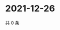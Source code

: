 # 2021-12-26

共 0 条

<!-- BEGIN WEIBO -->
<!-- 最后更新时间 Sun Dec 26 2021 16:00:31 GMT+0800 (China Standard Time) -->

<!-- END WEIBO -->
